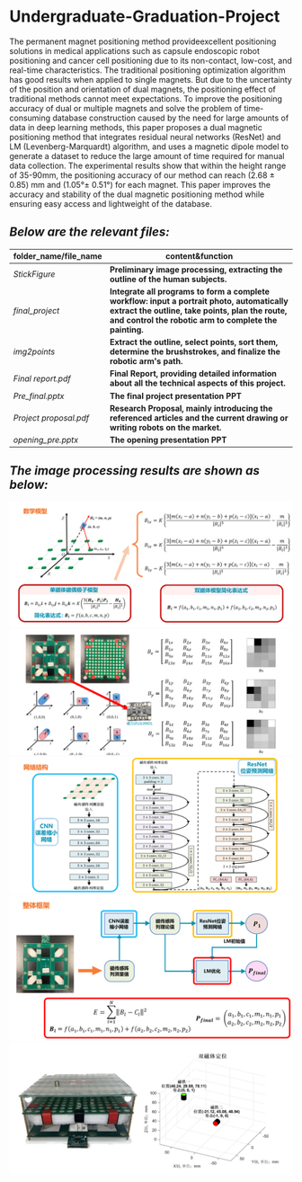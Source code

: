 # Undergraduate-Graduation-Project
  The permanent magnet positioning method provideexcellent positioning solutions in medical applications such as capsule endoscopic robot positioning and cancer cell positioning due to its non-contact, low-cost, and real-time characteristics. The traditional positioning optimization algorithm has good results when applied to single magnets. But due to the uncertainty of the position and orientation of dual 
 magnets, the positioning effect of traditional methods cannot meet expectations. To improve the positioning accuracy of dual or multiple magnets and solve the problem of time-consuming database construction caused by the need for large amounts of data in deep learning methods, this paper proposes a dual magnetic positioning method that integrates residual neural networks (ResNet) and LM (Levenberg-Marquardt) algorithm, and uses a magnetic dipole model to generate a dataset to reduce the large amount of time required for manual data collection. The experimental results show that within the height range of 35-90mm, the positioning accuracy of our method can reach (2.68 ± 0.85) mm and (1.05°± 0.51°) for each magnet. This paper improves the accuracy and stability of the dual magnetic positioning method while ensuring easy access and lightweight of the database.



## **_Below are the relevant files:_**

|folder_name/file_name|content&function|
|----|----|
|_StickFigure_|**Preliminary image processing, extracting the outline of the human subjects.**|
|_final_project_|**Integrate all programs to form a complete workflow: input a portrait photo, automatically extract the outline, take points, plan the route, and control the robotic arm to complete the painting.**|
|_img2points_|**Extract the outline, select points, sort them, determine the brushstrokes, and finalize the robotic arm's path.**|
|_Final report.pdf_|**Final Report, providing detailed information about all the technical aspects of this project.**|
|_Pre_final.pptx_|**The final project presentation PPT**|
|_Project proposal.pdf_|**Research Proposal, mainly introducing the referenced articles and the current drawing or writing robots on the market.**|
|_opening_pre.pptx_|**The opening presentation PPT**|

## **_The image processing results are shown as below:_**

<div align=center>
<img src="https://github.com/yyy-tt/Undergraduate-Graduation-Project/blob/main/img/1.png"/>
</div>

<div align=center>
<img src="https://github.com/yyy-tt/Undergraduate-Graduation-Project/blob/main/img/2.png"/>
</div>

<div align=center>
<img src="https://github.com/yyy-tt/Undergraduate-Graduation-Project/blob/main/img/3.png"/>
</div>

<div align=center>
<img src="https://github.com/yyy-tt/Undergraduate-Graduation-Project/blob/main/img/4.png"/>
</div>

<div align=center>
<img src="https://github.com/yyy-tt/Undergraduate-Graduation-Project/blob/main/img/5.png"/>
</div>

